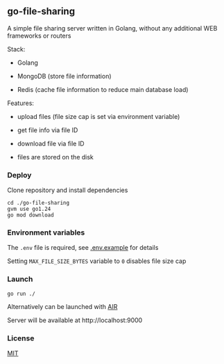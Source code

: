 ## go-file-sharing

A simple file sharing server written in Golang, without any additional WEB frameworks or routers

Stack:

- Golang

- MongoDB (store file information)

- Redis (cache file information to reduce main database load)

Features:

- upload files (file size cap is set via environment variable)

- get file info via file ID

- download file via file ID

- files are stored on the disk

### Deploy

Clone repository and install dependencies

```shell script
cd ./go-file-sharing
gvm use go1.24
go mod download
```

### Environment variables

The `.env` file is required, see [.env.example](./.env.example) for details

Setting `MAX_FILE_SIZE_BYTES` variable to `0` disables file size cap 

### Launch

```shell script
go run ./
```

Alternatively can be launched with [AIR](https://github.com/air-verse/air)

Server will be available at http://localhost:9000

### License

[MIT](./LICENSE.md)
